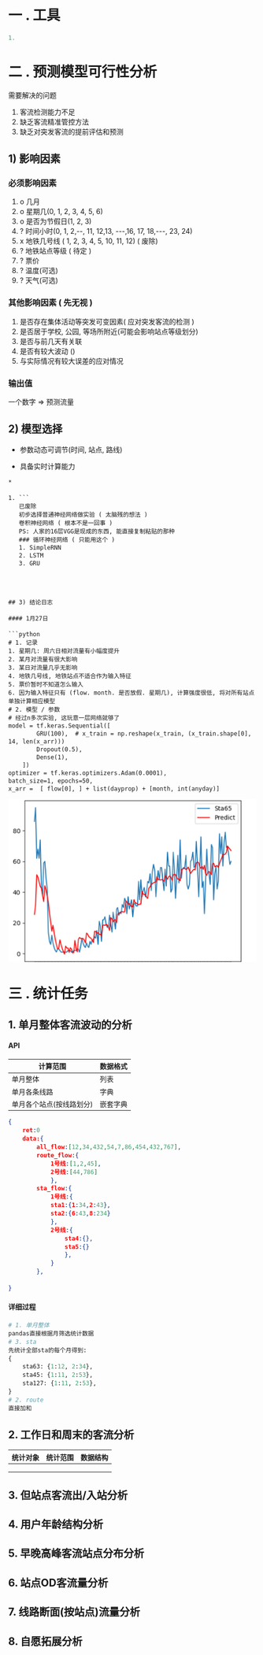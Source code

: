 # 一 . 工具

```python
1. 
```



# 二 . 预测模型**可行性**分析

需要解决的问题

1. 客流检测能力不足
2. 缺乏客流精准管控方法
3. 缺乏对突发客流的提前评估和预测

## 1) 影响因素

### 必须影响因素

1. o 几月
2. o 星期几(0, 1, 2, 3, 4, 5, 6)
3. o 是否为节假日(1, 2, 3)
4. ? 时间小时(0, 1, 2,--, 11, 12,13, ---,16, 17, 18,---, 23, 24)
5. x 地铁几号线 ( 1, 2, 3, 4, 5, 10, 11, 12)  ( 废除)
6. ? 地铁站点等级 ( 待定 )
7. ? 票价
8. ? 温度(可选)
9. ? 天气(可选)

### 其他影响因素 ( 先无视 )

1. 是否存在集体活动等突发可变因素( 应对突发客流的检测 )
2. 是否居于学校, 公园, 等场所附近(可能会影响站点等级划分)
3. 是否与前几天有关联
4. 是否有较大波动 ()
5. 与实际情况有较大误差的应对情况

### 输出值

一个数字 => 预测流量

## 2) 模型选择

* 参数动态可调节(时间, 站点, 路线)

* 具备实时计算能力

  

```
* 

1. ```
   已废除
   初步选择普通神经网络做实验 ( 太脑残的想法 )
   卷积神经网络 ( 根本不是一回事 )
   PS: 人家的16层VGG是现成的东西, 能直接复制粘贴的那种
   ### 循环神经网络 ( 只能用这个 )
   1. SimpleRNN
   2. LSTM
   3. GRU
   ```

   
```



## 3) 结论日志

#### 1月27日

```python
# 1. 记录
1. 星期几: 周六日相对流量有小幅度提升 
2. 某月对流量有很大影响
3. 某日对流量几乎无影响
4. 地铁几号线, 地铁站点不适合作为输入特征
5. 票价暂时不知道怎么输入
6. 因为输入特征只有 (flow. month. 是否放假. 星期几), 计算强度很低, 将对所有站点单独计算相应模型
# 2. 模型 / 参数
# 经过n多次实验, 这玩意一层网络就够了
model = tf.keras.Sequential([
        GRU(100),  # x_train = np.reshape(x_train, (x_train.shape[0], 14, len(x_arr)))
        Dropout(0.5),
        Dense(1),
    ])
optimizer = tf.keras.optimizers.Adam(0.0001),
batch_size=1, epochs=50,
x_arr =  [ flow[0], ] + list(dayprop) + [month, int(anyday)]
```

<img src="img/image-20210127220611046.png" alt="image-20210127220611046" style="zoom: 50%;" />

# 三 . 统计任务

## 1. 单月整体客流波动的分析

#### API


| 计算范围 | 数据格式 |
| - | - |
| 单月整体 | 列表 |
| 单月各条线路 | 字典 |
| 单月各个站点(按线路划分) | 嵌套字典 |

```json
{
    ret:0
    data:{
    	all_flow:[12,34,432,54,7,86,454,432,767],  
        route_flow:{
            1号线:[1,2,45],
            2号线:[44,786]
            },
        sta_flow:{
            1号线:{
            sta1:{1:34,2:43},
            sta2:{6:43,8:234}
            },
            2号线:{
                sta4:{},
                sta5:{}
                },
            }
        },

}
```

#### 详细过程

```python
# 1. 单月整体
pandas直接根据月筛选统计数据
# 3. sta
先统计全部sta的每个月得到:
{
    sta63: {1:12, 2:34},
    sta45: {1:11, 2:53},
    sta127: {1:11, 2:53},
}
# 2. route
直接加和
```

## 2. 工作日和周末的客流分析


| 统计对象 | 统计范围 | 数据结构 |
| - | - | - |
|   |   |   |
|   |   |   |
|   |   |   |

## 3. 但站点客流出/入站分析

## 4. 用户年龄结构分析

## 5. 早晚高峰客流站点分布分析

## 6. 站点OD客流量分析

## 7. 线路断面(按站点)流量分析

## 8. 自愿拓展分析
